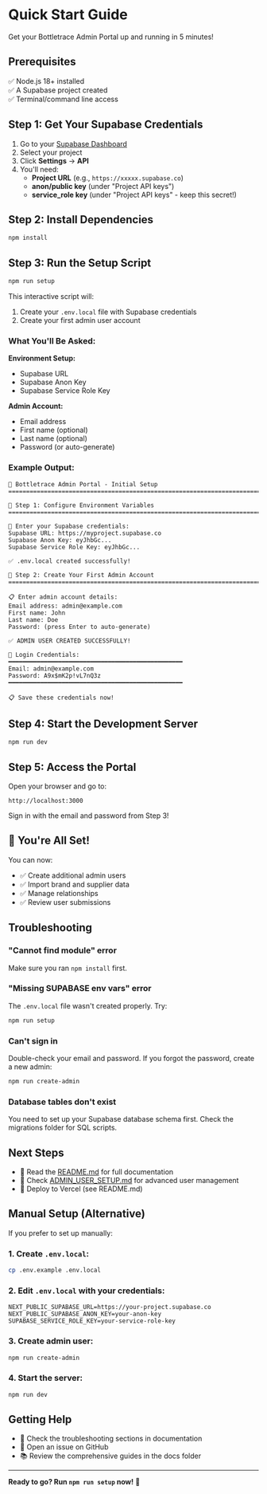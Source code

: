 # Quick Start Guide

Get your Bottletrace Admin Portal up and running in 5 minutes!

## Prerequisites

✅ Node.js 18+ installed  
✅ A Supabase project created  
✅ Terminal/command line access

## Step 1: Get Your Supabase Credentials

1. Go to your [Supabase Dashboard](https://app.supabase.com)
2. Select your project
3. Click **Settings** → **API**
4. You'll need:
   - **Project URL** (e.g., `https://xxxxx.supabase.co`)
   - **anon/public key** (under "Project API keys")
   - **service_role key** (under "Project API keys" - keep this secret!)

## Step 2: Install Dependencies

```bash
npm install
```

## Step 3: Run the Setup Script

```bash
npm run setup
```

This interactive script will:
1. Create your `.env.local` file with Supabase credentials
2. Create your first admin user account

### What You'll Be Asked:

**Environment Setup:**
- Supabase URL
- Supabase Anon Key
- Supabase Service Role Key

**Admin Account:**
- Email address
- First name (optional)
- Last name (optional)
- Password (or auto-generate)

### Example Output:

```
🚀 Bottletrace Admin Portal - Initial Setup
================================================================================

📝 Step 1: Configure Environment Variables
================================================================================

🔑 Enter your Supabase credentials:
Supabase URL: https://myproject.supabase.co
Supabase Anon Key: eyJhbGc...
Supabase Service Role Key: eyJhbGc...

✅ .env.local created successfully!

👤 Step 2: Create Your First Admin Account
================================================================================

📋 Enter admin account details:
Email address: admin@example.com
First name: John
Last name: Doe
Password: (press Enter to auto-generate)

✅ ADMIN USER CREATED SUCCESSFULLY!

🔑 Login Credentials:
━━━━━━━━━━━━━━━━━━━━━━━━━━━━━━━━━━━━━━━━━━━━━━━━━
Email: admin@example.com
Password: A9x$mK2p!vL7nQ3z
━━━━━━━━━━━━━━━━━━━━━━━━━━━━━━━━━━━━━━━━━━━━━━━━━

📋 Save these credentials now!
```

## Step 4: Start the Development Server

```bash
npm run dev
```

## Step 5: Access the Portal

Open your browser and go to:
```
http://localhost:3000
```

Sign in with the email and password from Step 3!

## 🎉 You're All Set!

You can now:
- ✅ Create additional admin users
- ✅ Import brand and supplier data
- ✅ Manage relationships
- ✅ Review user submissions

## Troubleshooting

### "Cannot find module" error
Make sure you ran `npm install` first.

### "Missing SUPABASE env vars" error
The `.env.local` file wasn't created properly. Try:
```bash
npm run setup
```

### Can't sign in
Double-check your email and password. If you forgot the password, create a new admin:
```bash
npm run create-admin
```

### Database tables don't exist
You need to set up your Supabase database schema first. Check the migrations folder for SQL scripts.

## Next Steps

- 📖 Read the [README.md](./README.md) for full documentation
- 👤 Check [ADMIN_USER_SETUP.md](./ADMIN_USER_SETUP.md) for advanced user management
- 🚀 Deploy to Vercel (see README.md)

## Manual Setup (Alternative)

If you prefer to set up manually:

### 1. Create `.env.local`:
```bash
cp .env.example .env.local
```

### 2. Edit `.env.local` with your credentials:
```env
NEXT_PUBLIC_SUPABASE_URL=https://your-project.supabase.co
NEXT_PUBLIC_SUPABASE_ANON_KEY=your-anon-key
SUPABASE_SERVICE_ROLE_KEY=your-service-role-key
```

### 3. Create admin user:
```bash
npm run create-admin
```

### 4. Start the server:
```bash
npm run dev
```

## Getting Help

- 📧 Check the troubleshooting sections in documentation
- 🐛 Open an issue on GitHub
- 📚 Review the comprehensive guides in the docs folder

---

**Ready to go? Run `npm run setup` now!** 🚀

